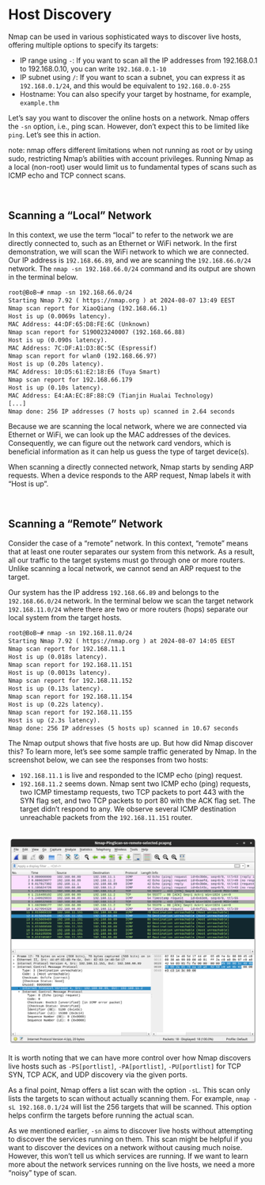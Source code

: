 # Host Discovery

Nmap can be used in various sophisticated ways to discover live hosts, offering multiple options to specify its targets:

- IP range using `-`: If you want to scan all the IP addresses from 192.168.0.1 to 192.168.0.10, you can write `192.168.0.1-10`
- IP subnet using `/`: If you want to scan a subnet, you can express it as `192.168.0.1/24`, and this would be equivalent to `192.168.0.0-255`
- Hostname: You can also specify your target by hostname, for example, `example.thm`

Let’s say you want to discover the online hosts on a network. <span style="color: inherit;">Nmap</span> offers the `-sn` option, i.e., ping scan. However, don’t expect this to be limited like `ping`. Let’s see this in action.

note: nmap offers different limitations when not running as root or by using sudo, restricting Nmap’s abilities with account privileges. Running Nmap as a local (non-root) user would limit us to fundamental types of scans such as ICMP echo and TCP connect scans.

&nbsp;

## Scanning a “Local” Network

In this context, we use the term “local” to refer to the network we are directly connected to, such as an Ethernet or WiFi network. In the first demonstration, we will scan the WiFi network to which we are connected. Our IP address is `192.168.66.89`, and we are scanning the `192.168.66.0/24` network. The `nmap -sn 192.168.66.0/24` command and its output are shown in the terminal below.

```shell
root@BoB~# nmap -sn 192.168.66.0/24
Starting Nmap 7.92 ( https://nmap.org ) at 2024-08-07 13:49 EEST
Nmap scan report for XiaoQiang (192.168.66.1)
Host is up (0.0069s latency).
MAC Address: 44:DF:65:D8:FE:6C (Unknown)
Nmap scan report for S190023240007 (192.168.66.88)
Host is up (0.090s latency).
MAC Address: 7C:DF:A1:D3:8C:5C (Espressif)
Nmap scan report for wlan0 (192.168.66.97)
Host is up (0.20s latency).
MAC Address: 10:D5:61:E2:18:E6 (Tuya Smart)
Nmap scan report for 192.168.66.179
Host is up (0.10s latency).
MAC Address: E4:AA:EC:8F:88:C9 (Tianjin Hualai Technology)
[...]
Nmap done: 256 IP addresses (7 hosts up) scanned in 2.64 seconds
```

Because we are scanning the local network, where we are connected via Ethernet or WiFi, we can look up the MAC addresses of the devices. Consequently, we can figure out the network card vendors, which is beneficial information as it can help us guess the type of target device(s).

When scanning a directly connected network, Nmap starts by sending <span style="color: inherit;">ARP</span> requests. When a device responds to the <span style="color: inherit;">ARP</span> request, <span style="color: inherit;">Nmap</span> labels it with “Host is up”.

&nbsp;

## Scanning a “Remote” Network

Consider the case of a “remote” network. In this context, “remote” means that at least one router separates our system from this network. As a result, all our traffic to the target systems must go through one or more routers. Unlike scanning a local network, we cannot send an <span style="color: inherit;">ARP</span> request to the target.

Our system has the IP address `192.168.66.89` and belongs to the `192.168.66.0/24` network. In the terminal below we scan the target network `192.168.11.0/24` where there are two or more routers (hops) separate our local system from the target hosts.

```shell
root@BoB~# nmap -sn 192.168.11.0/24
Starting Nmap 7.92 ( https://nmap.org ) at 2024-08-07 14:05 EEST
Nmap scan report for 192.168.11.1
Host is up (0.018s latency).
Nmap scan report for 192.168.11.151
Host is up (0.0013s latency).
Nmap scan report for 192.168.11.152
Host is up (0.13s latency).
Nmap scan report for 192.168.11.154
Host is up (0.22s latency).
Nmap scan report for 192.168.11.155
Host is up (2.3s latency).
Nmap done: 256 IP addresses (5 hosts up) scanned in 10.67 seconds
```

The <span style="color: inherit;">Nmap</span> output shows that five hosts are up. But how did <span style="color: inherit;">Nmap</span> discover this? To learn more, let’s see some sample traffic generated by <span style="color: inherit;">Nmap</span>. In the screenshot below, we can see the responses from two hosts:

- `192.168.11.1` is live and responded to the ICMP echo (ping) request.
- `192.168.11.2` seems down. Nmap sent two ICMP echo (ping) requests, two ICMP timestamp requests, two <span style="color: inherit;">TCP</span> packets to port 443 with the SYN flag set, and two <span style="color: inherit;">TCP</span> packets to port 80 with the ACK flag set. The target didn’t respond to any. We observe several ICMP destination unreachable packets from the `192.168.11.151` router.

&nbsp;![5f04259cf9bf5b57aed2c476-1723639638611.png](../../_resources/5f04259cf9bf5b57aed2c476-1723639638611.png)

It is worth noting that we can have more control over how <span style="color: inherit;">Nmap</span> discovers live hosts such as `-PS[portlist]`, `-PA[portlist]`, `-PU[portlist]` for TCP SYN, TCP ACK, and <span style="color: inherit;">UDP</span> discovery via the given ports.

As a final point, <span style="color: inherit;">Nmap</span> offers a list scan with the option `-sL`. This scan only lists the targets to scan without actually scanning them. For example, `nmap -sL 192.168.0.1/24` will list the 256 targets that will be scanned. This option helps confirm the targets before running the actual scan.

As we mentioned earlier, `-sn` aims to discover live hosts without attempting to discover the services running on them. This scan might be helpful if you want to discover the devices on a network without causing much noise. However, this won’t tell us which services are running. If we want to learn more about the network services running on the live hosts, we need a more “noisy” type of scan.